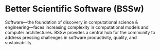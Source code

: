 # Better Scientific Software (BSSw)

Software—the foundation of discovery in computational science & engineering—faces increasing complexity in computational models and computer architectures. BSSw provides a central hub for the community to address pressing challenges in software productivity, quality, and sustainability.



<!---
Slide1 L: ../Articles/Blog/2022-08-BSSwFellowsOpen2022.md
Slide1 R: ../images/Blog_2208_FellowsAppOpen.png
Slide2 L: ../Articles/Blog/2022-08-brightspot-ci.md
Slide2 R: ../images/Blog_Brightspot.png
Slide3 L: ../Articles/Blog/2022-08-scicodes-consortium.md
Slide3 R: ../Articles/Blog/2022-07-BSSwFellows2021.md
Slide4 L: ../CuratedContent/breaking-apart.md
Slide4 R: ../CuratedContent/TechnicalDebt.md
Slide5 L: ../Articles/ShortArticles/CodingConventions.md
Slide5 R: ../Events/hpcbp-067-softwarepackaging.md
Slide6 L: ../Events/2022-09-US-RSE-Workshop.md
Slide6 R: ../Events/XpertNetworkSeries.md
--->

<!---
Note: We have had up to 7 L and R panels in the carousel, even if the current carousel may be shorter.

Caution: Blank line after first comment mark (or before last comment mark) causes build failure.
LCM: Saving for use again later
Slide1 R: ../images/Blog_2204_CardsNotes.png
Slide2 L: ../Articles/Blog/2022-04-wosss-workshop-series.md
Slide2 R: ../images/Blog_2204_WoSSSlogo.png 
Slide3 L: ../CuratedContent/GitTutorialAndReferenceCollection.md
Slide3 R: ../CuratedContent/InclusivityBugs.md
Slide4 L: ../CuratedContent/CMakeTutorialAndReferenceResources.md
Slide4 R: ../CuratedContent/ChanZuckInitiative.md
Slide5 L: ../Events/2022-05-ECP22-BOF.md
Slide5 R: ../Events/2022-05-diverse-turner.md
Slide6 L: ../Events/2022-05-isc-sw-events.md
Slide6 R: ../Events/2022-06-pasc-sw-events.md
Slide7 L: ../Events/2022-hpc-workforcedevel-webinar-mentor.md
Slide7 R: ../Events/hpcbp-063-temporalanalysis.md
--->

<!---
[Site Overview](SiteOverview.md)

[Communities Overview](CommunitiesOverview.md)

[Intro to CSE](IntroToCse.md)

[Intro to HPC](IntroToHpc.md)

--->
